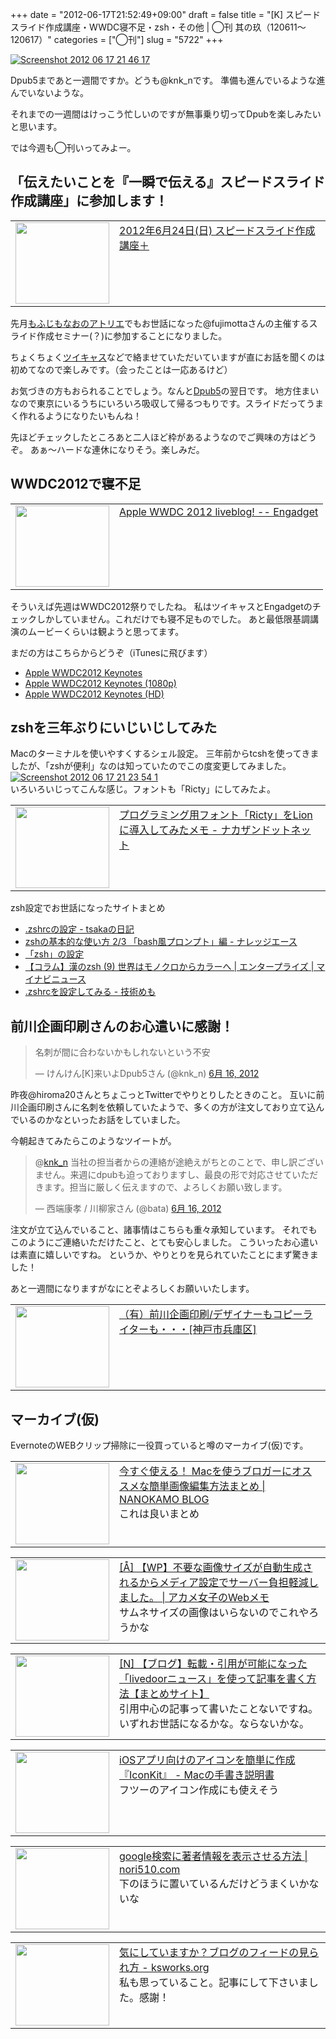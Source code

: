 +++
date = "2012-06-17T21:52:49+09:00"
draft = false
title = "[K] スピードスライド作成講座・WWDC寝不足・zsh・その他 | ◯刊 其の玖（120611〜120617）"
categories = ["◯刊"]
slug = "5722"
+++

<div class="center"><a href="https://knk-n.com/images/2012/06/screenshot-2012-06-17-21.46.17.jpg"><img src="https://knk-n.com/images/2012/06/screenshot-2012-06-17-21.46.17.jpg" alt="Screenshot 2012 06 17 21 46 17" title="screenshot-2012-06-17-21.46.17.jpg" border="0" width="" height="" /></a></div>

Dpub5まであと一週間ですか。どうも@knk_nです。
準備も進んでいるような進んでいないような。

それまでの一週間はけっこう忙しいのですが無事乗り切ってDpubを楽しみたいと思います。

では今週も◯刊いってみよー。<!--more--><h2>「伝えたいことを『一瞬で伝える』スピードスライド作成講座」に参加します！</h2>
<table width="100%"><td valign="top" width="150"><a href="https://dl.dropbox.com/u/797388/spdsldtokyo120624/index.html" target="_blank"><img border="0" src="http://capture.heartrails.com/150x130/shadow?https://dl.dropbox.com/u/797388/spdsldtokyo120624/index.html" alt="" width="150" height="130" /></a></td><td valign="top"><a  href="https://dl.dropbox.com/u/797388/spdsldtokyo120624/index.html" target="_blank">2012年6月24日(日) スピードスライド作成講座＋</a><script type="text/javascript">var url = "https://dl.dropbox.com/u/797388/spdsldtokyo120624/index.html";</script><script src="http://api.b.st-hatena.com/entry.count?url=https://dl.dropbox.com/u/797388/spdsldtokyo120624/index.html&callback=hatebTxt"></script>
</td></table>
先月<a href="http://knk-n.com/2012/05/07/new_likeness_drawn_by_fujimonaos_atelier/" target="_blank">もふじもなおのアトリエ</a>でもお世話になった@fujimottaさんの主催するスライド作成セミナー(？)に参加することになりました。

ちょくちょく<a href="http://twitcasting.tv/mot_tv" target="_blank">ツイキャス</a>などで絡ませていただいていますが直にお話を聞くのは初めてなので楽しみです。（会ったことは一応あるけど）

お気づきの方もおられることでしょう。なんと<a href="http://knk-n.com/2012/05/31/dpub5-preparation/" target="_blank">Dpub5</a>の翌日です。
地方住まいなので東京にいるうちにいろいろ吸収して帰るつもりです。スライドだってうまく作れるようになりたいもんね！

先ほどチェックしたところあと二人ほど枠があるようなのでご興味の方はどうぞ。
あぁ〜ハードな連休になりそう。楽しみだ。

<h2>WWDC2012で寝不足</h2>
<table width="100%"><td valign="top" width="150"><a href="http://www.engadget.com/2012/06/11/apple-wwdc-2012-liveblog/" target="_blank"><img border="0" src="http://capture.heartrails.com/150x130/shadow?http://www.engadget.com/2012/06/11/apple-wwdc-2012-liveblog/" alt="" width="150" height="130" /></a></td><td valign="top"><a  href="http://www.engadget.com/2012/06/11/apple-wwdc-2012-liveblog/" target="_blank">Apple WWDC 2012 liveblog! -- Engadget</a><script type="text/javascript">var url = "http://www.engadget.com/2012/06/11/apple-wwdc-2012-liveblog/";</script><script src="http://api.b.st-hatena.com/entry.count?url=http://www.engadget.com/2012/06/11/apple-wwdc-2012-liveblog/&callback=hatebTxt"></script>
</td></table>

そういえば先週はWWDC2012祭りでしたね。
私はツイキャスとEngadgetのチェックしかしていません。これだけでも寝不足ものでした。
あと最低限基調講演のムービーくらいは観ようと思ってます。

まだの方はこちらからどうぞ（iTunesに飛びます）
<ul>
<li><a href="http://click.linksynergy.com/fs-bin/stat?id=48HB7K3zmMg&offerid=94348&type=3&subid=0&tmpid=2192&RD_PARM1=http%253A%252F%252Fitunes.apple.com%252Fjp%252Fpodcast%252Fapple-keynotes%252Fid275834665%253Fmt%253D2%2526uo%253D4%2526partnerId%253D30" target="_blank">Apple WWDC2012 Keynotes</a></li>
<li><a href="http://click.linksynergy.com/fs-bin/stat?id=48HB7K3zmMg&offerid=94348&type=3&subid=0&tmpid=2192&RD_PARM1=http%253A%252F%252Fitunes.apple.com%252Fjp%252Fpodcast%252Fapple-keynotes-1080p%252Fid509310064%253Fmt%253D2%2526uo%253D4%2526partnerId%253D30" target="_blank">Apple WWDC2012 Keynotes (1080p)</a></li>
<li><a href="http://click.linksynergy.com/fs-bin/stat?id=48HB7K3zmMg&offerid=94348&type=3&subid=0&tmpid=2192&RD_PARM1=http%253A%252F%252Fitunes.apple.com%252Fjp%252Fpodcast%252Fapple-keynotes-hd%252Fid470664050%253Fmt%253D2%2526uo%253D4%2526partnerId%253D30" target="_blank">Apple WWDC2012 Keynotes (HD)</a></li>
</ul>

<h2>zshを三年ぶりにいじいじしてみた</h2>
Macのターミナルを使いやすくするシェル設定。
三年前からtcshを使ってきましたが、「zshが便利」なのは知っていたのでこの度変更してみました。

<div class="center"><a href="https://knk-n.com/images/2012/06/screenshot-2012-06-17-21.23.54-1.jpg"><img src="https://knk-n.com/images/2012/06/screenshot-2012-06-17-21.23.54-1.jpg" alt="Screenshot 2012 06 17 21 23 54 1" title="screenshot 2012-06-17 21.23.54-1.jpg" border="0" width="" height="" /></a></div>
いろいろいじってこんな感じ。フォントも「Ricty」にしてみたよ。

<table width="100%"><td valign="top" width="150"><a href="http://blog.nkzn.net/entry/2012/06/01/234855" target="_blank"><img border="0" src="http://capture.heartrails.com/150x130/shadow?http://blog.nkzn.net/entry/2012/06/01/234855" alt="" width="150" height="130" /></a></td><td valign="top"><a  href="http://blog.nkzn.net/entry/2012/06/01/234855" target="_blank">プログラミング用フォント「Ricty」をLionに導入してみたメモ - ナカザンドットネット</a><script type="text/javascript">var url = "http://blog.nkzn.net/entry/2012/06/01/234855";</script><script src="http://api.b.st-hatena.com/entry.count?url=http://blog.nkzn.net/entry/2012/06/01/234855&callback=hatebTxt"></script>
</td></table>

zsh設定でお世話になったサイトまとめ
<ul>
<li><a  href="http://d.hatena.ne.jp/tsaka/20060819/1162739565" target="_blank">.zshrcの設定 - tsakaの日記</a><script type="text/javascript">var url = "http://d.hatena.ne.jp/tsaka/20060819/1162739565";</script><script src="http://api.b.st-hatena.com/entry.count?url=http://d.hatena.ne.jp/tsaka/20060819/1162739565&callback=hatebTxt"></script></li>
<li><a  href="http://blog.blueblack.net/item_207" target="_blank">zshの基本的な使い方 2/3 「bash風プロンプト」編 - ナレッジエース</a><script type="text/javascript">var url = "http://blog.blueblack.net/item_207";</script><script src="http://api.b.st-hatena.com/entry.count?url=http://blog.blueblack.net/item_207&callback=hatebTxt"></script></li>
<li><a  href="http://headoffice.matsue-torisen.co.jp/~naruse/Estab/Tips/zsh.html" target="_blank">「zsh」の設定</a><script type="text/javascript">var url = "http://headoffice.matsue-torisen.co.jp/~naruse/Estab/Tips/zsh.html";</script><script src="http://api.b.st-hatena.com/entry.count?url=http://headoffice.matsue-torisen.co.jp/~naruse/Estab/Tips/zsh.html&callback=hatebTxt"></script></li>
<li><a  href="http://news.mynavi.jp/column/zsh/009/index.html" target="_blank">【コラム】漢のzsh (9) 世界はモノクロからカラーへ | エンタープライズ | マイナビニュース</a><script type="text/javascript">var url = "http://news.mynavi.jp/column/zsh/009/index.html";</script><script src="http://api.b.st-hatena.com/entry.count?url=http://news.mynavi.jp/column/zsh/009/index.html&callback=hatebTxt"></script></li>
<li><a  href="http://d.hatena.ne.jp/oovu70/20120405/p1" target="_blank">.zshrcを設定してみる - 技術めも</a><script type="text/javascript">var url = "http://d.hatena.ne.jp/oovu70/20120405/p1";</script><script src="http://api.b.st-hatena.com/entry.count?url=http://d.hatena.ne.jp/oovu70/20120405/p1&callback=hatebTxt"></script></li>
</ul>


<h2>前川企画印刷さんのお心遣いに感謝！</h2>
<blockquote class="twitter-tweet" lang="ja"><p>名刺が間に合わないかもしれないという不安</p>&mdash; けんけん[K]来いよDpub5さん (@knk_n) <a href="https://twitter.com/knk_n/status/213960988372897793" data-datetime="2012-06-16T11:47:29+00:00">6月 16, 2012</a></blockquote>
昨夜@hiroma20さんとちょこっとTwitterでやりとりしたときのこと。
互いに前川企画印刷さんに名刺を依頼していたようで、多くの方が注文しており立て込んでいるのかなといったお話をしていました。

今朝起きてみたらこのようなツイートが。
<blockquote class="twitter-tweet" data-in-reply-to="213965536353193984" lang="ja"><p>@<a href="https://twitter.com/knk_n">knk_n</a> 当社の担当者からの連絡が途絶えがちとのことで、申し訳ございません。来週にdpubも迫っておりますし、最良の形で対応させていただきます。担当に厳しく伝えますので、よろしくお願い致します。</p>&mdash; 西端康孝 / 川柳家さん (@bata) <a href="https://twitter.com/bata/status/213993917371252736" data-datetime="2012-06-16T13:58:20+00:00">6月 16, 2012</a></blockquote>
注文が立て込んでいること、諸事情はこちらも重々承知しています。
それでもこのようにご連絡いただけたこと、とても安心しました。
こういったお心遣いは素直に嬉しいですね。
というか、やりとりを見られていたことにまず驚きました！

あと一週間になりますがなにとぞよろしくお願いいたします。
<table width="100%"><td valign="top" width="150"><a href="http://www.kobe-maekawa.co.jp/" target="_blank"><img border="0" src="http://capture.heartrails.com/150x130/shadow?http://www.kobe-maekawa.co.jp/" alt="" width="150" height="130" /></a></td><td valign="top"><a  href="http://www.kobe-maekawa.co.jp/" target="_blank">（有）前川企画印刷/デザイナーもコピーライターも・・・[神戸市兵庫区]</a><script type="text/javascript">var url = "http://www.kobe-maekawa.co.jp/";</script><script src="http://api.b.st-hatena.com/entry.count?url=http://www.kobe-maekawa.co.jp/&callback=hatebTxt"></script>
</td></table>

<h2>マーカイブ(仮)</h2>
EvernoteのWEBクリップ掃除に一役買っていると噂のマーカイブ(仮)です。
<table width="100%"><td valign="top" width="150"><a href="http://nanokamo.com/articles/blog/mac-blog-image.html" target="_blank"><img border="0" src="http://capture.heartrails.com/150x130/shadow?http://nanokamo.com/articles/blog/mac-blog-image.html" alt="" width="150" height="130" /></a></td><td valign="top"><a  href="http://nanokamo.com/articles/blog/mac-blog-image.html" target="_blank">今すぐ使える！ Macを使うブロガーにオススメな簡単画像編集方法まとめ | NANOKAMO BLOG</a><script type="text/javascript">var url = "http://nanokamo.com/articles/blog/mac-blog-image.html";</script><script src="http://api.b.st-hatena.com/entry.count?url=http://nanokamo.com/articles/blog/mac-blog-image.html&callback=hatebTxt"></script><br />これは良いまとめ
</td></table>
<table width="100%"><td valign="top" width="150"><a href="http://webmemo.biz/wp/img-weight" target="_blank"><img border="0" src="http://capture.heartrails.com/150x130/shadow?http://webmemo.biz/wp/img-weight" alt="" width="150" height="130" /></a></td><td valign="top"><a  href="http://webmemo.biz/wp/img-weight" target="_blank">[Å] 【WP】不要な画像サイズが自動生成されるからメディア設定でサーバー負担軽減しました。 | アカメ女子のWebメモ</a><script type="text/javascript">var url = "http://webmemo.biz/wp/img-weight";</script><script src="http://api.b.st-hatena.com/entry.count?url=http://webmemo.biz/wp/img-weight&callback=hatebTxt"></script><br />サムネサイズの画像はいらないのでこれやろうかな
</td></table>
<table width="100%"><td valign="top" width="150"><a href="http://netafull.net/blog/040632.html" target="_blank"><img border="0" src="http://capture.heartrails.com/150x130/shadow?http://netafull.net/blog/040632.html" alt="" width="150" height="130" /></a></td><td valign="top"><a  href="http://netafull.net/blog/040632.html" target="_blank">[N] 【ブログ】転載・引用が可能になった「livedoorニュース」を使って記事を書く方法【まとめサイト】</a><script type="text/javascript">var url = "http://netafull.net/blog/040632.html";</script><script src="http://api.b.st-hatena.com/entry.count?url=http://netafull.net/blog/040632.html&callback=hatebTxt"></script><br />引用中心の記事って書いたことないですね。いずれお世話になるかな。ならないかな。
</td></table>
<table width="100%"><td valign="top" width="150"><a href="http://veadardiary.blog29.fc2.com/blog-entry-3945.html" target="_blank"><img border="0" src="http://capture.heartrails.com/150x130/shadow?http://veadardiary.blog29.fc2.com/blog-entry-3945.html" alt="" width="150" height="130" /></a></td><td valign="top"><a  href="http://veadardiary.blog29.fc2.com/blog-entry-3945.html" target="_blank">iOSアプリ向けのアイコンを簡単に作成『IconKit』 - Macの手書き説明書</a><script type="text/javascript">var url = "http://veadardiary.blog29.fc2.com/blog-entry-3945.html";</script><script src="http://api.b.st-hatena.com/entry.count?url=http://veadardiary.blog29.fc2.com/blog-entry-3945.html&callback=hatebTxt"></script><br />フツーのアイコン作成にも使えそう
</td></table>
<table width="100%"><td valign="top" width="150"><a href="http://nori510.com/archives/11008" target="_blank"><img border="0" src="http://capture.heartrails.com/150x130/shadow?http://nori510.com/archives/11008" alt="" width="150" height="130" /></a></td><td valign="top"><a  href="http://nori510.com/archives/11008" target="_blank">google検索に著者情報を表示させる方法 | nori510.com</a><script type="text/javascript">var url = "http://nori510.com/archives/11008";</script><script src="http://api.b.st-hatena.com/entry.count?url=http://nori510.com/archives/11008&callback=hatebTxt"></script><br />下のほうに置いているんだけどうまくいかないな
</td></table>
<table width="100%"><td valign="top" width="150"><a href="http://www.ksworks.org/2012/06/to-read-blog-feed.html" target="_blank"><img border="0" src="http://capture.heartrails.com/150x130/shadow?http://www.ksworks.org/2012/06/to-read-blog-feed.html" alt="" width="150" height="130" /></a></td><td valign="top"><a  href="http://www.ksworks.org/2012/06/to-read-blog-feed.html" target="_blank">気にしていますか？ブログのフィードの見られ方 - ksworks.org</a><script type="text/javascript">var url = "http://www.ksworks.org/2012/06/to-read-blog-feed.html";</script><script src="http://api.b.st-hatena.com/entry.count?url=http://www.ksworks.org/2012/06/to-read-blog-feed.html&callback=hatebTxt"></script><br />私も思っていること。記事にして下さいました。感謝！
</td></table>
